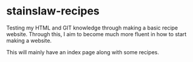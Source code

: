 # stainslaw-recipes
Testing my HTML and GIT knowledge through making a basic recipe website. Through this, I aim to become much more fluent in how to start making a website.

This will mainly have an index page along with some recipes.